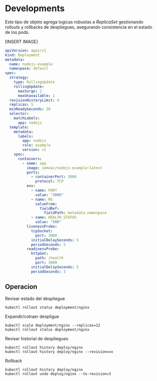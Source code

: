 # Developments

Este tipo de objeto agrega logicas robustas a *ReplicaSet* gestionando rollouts y rollbacks de despliegues,
asegurando consistencia en el estado de los pods.

[INSERT IMAGE]

```yaml
apiVersion: apps/v1
kind: Deployment
metadata:
  name: nodejs-example
  namespace: default
spec:
  strategy:
    type: RollingUpdate
    rollingUpdate:
      maxSurge: 2
      maxUnavailable: 1
  revisionHistoryLimit: 4
  replicas: 5
  minReadySeconds: 20
  selector:
    matchLabels:
      app: nodejs
  template:
    metadata:
      labels:
        app: nodejs
        role: example
        version: v1
    spec:
      containers:
        - name: app
          image: semoac/nodejs-example:latest
          ports:
            - containerPort: 3000
              protocol: TCP
          env:
            - name: PORT
              value: "3000"
            - name: NS
              valueFrom:
                fieldRef:
                  fieldPath: metadata.namespace
            - name: HEALTH_STATUS
              value: "500"
          livenessProbe:
            tcpSocket:
              port: 3000
            initialDelaySeconds: 5
            periodSeconds: 5
          readinessProbe:
            httpGet:
              path: /health
              port: 3000
            initialDelaySeconds: 5
            periodSeconds: 3
```

## Operacion

Revisar estado del despliegue
```
kubectl rollout status deployment/nginx
```

Expandir/cotraer despligue
```
kubectl scale deployment/nginx --replicas=12
kubectl rollout status deployment/nginx
```

Revisar historial de despliegues
```
kubectl rollout history deploy/nginx
kubectl rollout history deploy/nginx --revision=xx
```

Rollback
```
kubectl rollout history deploy/nginx
kubectl rollout undo deploy/nginx --to-revision=3
```
